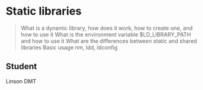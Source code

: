 # Static libraries

> What is a dynamic library, how does it work, how to create one, and how to use it
> What is the environment variable $LD_LIBRARY_PATH and how to use it
> What are the differences between static and shared libraries
> Basic usage nm, ldd, ldconfig


## Student
Linson DMT
